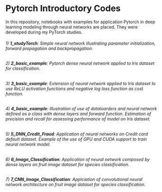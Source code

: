 # Pytorch Introductory Codes

In this repository, notebooks with examples for application Pytorch in deep learning modeling through neural networks are placed. They were developed during my PyTorch studies.

###### 1) **1_studyTorch**: Simple neural network illustrating parameter initialization, forward propagation and backpropagation. 
###### 2) **2_basic_example**: Pytorch dense neural network applied to Iris dataset for classification.
###### 3) **3_basic_example**: Extension of neural network applied to Iris dataset to use ReLU activation functions and negative log loss function as cost function.
###### 4) **4_basic_example**: Illustration of use of dataloarders and neural network defined as a class with dense layers and forward function. Estimation of precision and recall for assessing performance of model on Iris dataset.
###### 5) **5_DNN_Credit_Fraud**: Application of neural networks on Credit card default dataset. Example of the use of GPU and CUDA support to train neural network model. 
###### 6) **6_Image_Classification**: Application of neural network composed by dense layers on fruit image dataset for species classification.
###### 7) **7_CNN_Image_Classification**: Applciation of convolutional neural network architecture on fruit image dataset for species classification.





